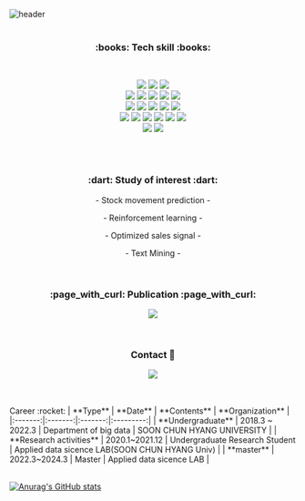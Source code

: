 ![header](https://capsule-render.vercel.app/api?type=Soft&color=F7EFE9&height=300&section=header&text=PMSK%20lab&fontSize=70&animation=fadeIn)
<br>
<br>
<h3 align="center">:books: Tech skill :books:</h3>
<br>
<p align="center">
  <img src="https://img.shields.io/badge/R-276DC3?style=flat-square&logo=R&logoColor=white"/></a>
  <img src="https://img.shields.io/badge/Python-3766AB?style=flat-square&logo=Python&logoColor=white"/></a>
  <img src="https://img.shields.io/badge/Linux-FCC624?style=flat-square&logo=Linux&logoColor=white"/></a>
  <br>
  <img src="https://img.shields.io/badge/NumPy-013243?style=flat-square&logo=NumPy&logoColor=white"/></a>
  <img src="https://img.shields.io/badge/pandas-150458?style=flat-square&logo=pandas&logoColor=white"/></a>
  <img src="https://img.shields.io/badge/scikitlearn-F7931E?style=flat-square&logo=scikit-learn&logoColor=white"/></a>
  <img src="https://img.shields.io/badge/tensorflow-FF6F00?style=flat-square&logo=tensorflow&logoColor=white"/></a>
  <img src="https://img.shields.io/badge/Keras-D00000?style=flat-square&logo=Keras&logoColor=white"/></a>   
  <br>
  <img src="https://img.shields.io/badge/Jupyter-F37626?style=flat-square&logo=Jupyter&logoColor=white"/></a>
  <img src="https://img.shields.io/badge/Anaconda-44A833?style=flat-square&logo=Anaconda&logoColor=white"/></a>
  <img src="https://img.shields.io/badge/RStudio-75AADB?style=flat-square&logo=RStudio&logoColor=white"/></a>
  <img src="https://img.shields.io/badge/Amazon AWS-232F3E?style=flat-square&logo=amazon-aws&logoColor=white"/></a>
  <img src="https://img.shields.io/badge/Google Colab-F9AB00?style=flat-square&logo=google-colab&logoColor=white"/></a>
  <br>
  <img src="https://img.shields.io/badge/MySQL-4479A1?style=flat-square&logo=MySQL&logoColor=white"/></a>
  <img src="https://img.shields.io/badge/MariaDB-003545?style=flat-square&logo=MariaDB&logoColor=white"/></a>
  <img src="https://img.shields.io/badge/MongoDB-47A248?style=flat-square&logo=MongoDB&logoColor=white"/></a>
  <img src="https://img.shields.io/badge/Docker-2496ED?style=flat-square&logo=Docker&logoColor=white"/></a>
  <img src="https://img.shields.io/badge/Jenkins-D24939?style=flat-square&logo=Jenkins&logoColor=white"/></a>
  <img src="https://img.shields.io/badge/Overleaf-47A141?style=flat-square&logo=Overleaf&logoColor=white"/></a>
  <br>
  <img src="https://img.shields.io/badge/Tableau-E6E6E6?style=flat-square&logo=Tableau&logoColor=white"/></a>
  <img src="https://img.shields.io/badge/Apache Hadoop-D22128?style=flat-square&logo=Apache&logoColor=white"/></a></center>
  <br>
  <br>
</p>
<br>
<h3 align="center">  :dart: Study of interest  :dart: </h3>
<p align="center"> - Stock movement prediction  - </p>
<p align="center"> - Reinforcement learning   - </p>
<p align="center"> - Optimized sales signal   - </p>
<p align="center"> - Text Mining   - </p>
<br>
<h3 align="center"> :page_with_curl: Publication :page_with_curl: </h3>
<p align="center">
  <a href="https://www.dbpia.co.kr/journal/articleDetail?nodeId=NODE10530030"><img src="https://img.shields.io/badge/Paper 1-2B579A?style=flat-square&logo=Word&logoColor=white&link=https://www.dbpia.co.kr/journal/articleDetail?nodeId=NODE10530030"/></a>
</p>
<br>
<h3 align="center"> Contact 💬 </h3>
<p align="center">
  <a href="mailto:pmsk989898@gmail.com"><img src="https://img.shields.io/badge/Gmail-EA4335?style=flat-square&logo=Gmail&logoColor=white&link=pmsk989898@gmail.com"/></a>
</p>
<br>
<br>
Career :rocket:
|  **Type** | **Date**   | **Contents**  | **Organization**  | 
|:-------:|:-------:|:-------:|:---------:|
| **Undergraduate**  | 2018.3 ~ 2022.3  | Department of big data  | SOON CHUN HYANG UNIVERSITY |   
|  **Research activities** | 2020.1~2021.12  | Undergraduate Research Student  | Applied data sicence LAB(SOON CHUN HYANG Univ)  |   
| **master**  |  2022.3~2024.3 | Master   | Applied data sicence LAB  |   
<br>
<br>

[![Anurag's GitHub stats](https://github-readme-stats.vercel.app/api?username=pmsk98)](https://github.com/anuraghazra/github-readme-stats)


